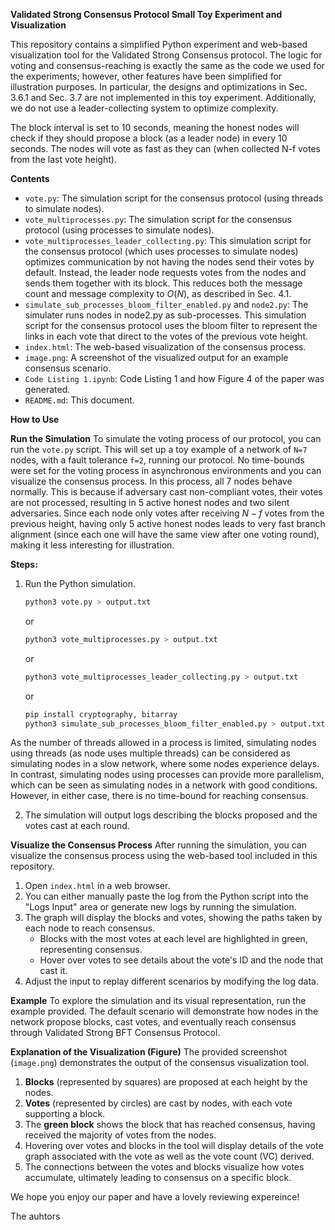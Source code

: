 **Validated Strong Consensus Protocol Small Toy Experiment and Visualization**

This repository contains a simplified Python experiment and web-based visualization tool for the Validated Strong Consensus protocol. The logic for voting and consensus-reaching is exactly the same as the code we used for the experiments; however, other features have been simplified for illustration purposes. In particular, the designs and optimizations in Sec. 3.6.1 and Sec. 3.7 are not implemented in this toy experiment. Additionally, we do not use a leader-collecting system to optimize complexity.

The block interval is set to 10 seconds, meaning the honest nodes will check if they should propose a block (as a leader node) in every 10 seconds. 
The nodes will vote as fast as they can (when collected N-f votes from the last vote height).


 **Contents**
- `vote.py`: The simulation script for the consensus protocol (using threads to simulate nodes).
- `vote_multiprocesses.py`: The simulation script for the consensus protocol (using processes to simulate nodes).
- `vote_multiprocesses_leader_collecting.py`: This simulation script for the consensus protocol (which uses processes to simulate nodes) optimizes communication by not having the nodes send their votes by default. Instead, the leader node requests votes from the nodes and sends them together with its block. This reduces both the message count and message complexity to $O(N)$, as described in Sec. 4.1.
- `simulate_sub_processes_bloom_filter_enabled.py` and `node2.py`: The simulater runs nodes in node2.py as sub-processes. This simulation script for the consensus protocol uses the bloom filter to represent the links in each vote that direct to the votes of the previous vote height.
- `index.html`: The web-based visualization of the consensus process.
- `image.png`: A screenshot of the visualized output for an example consensus scenario.
- `Code Listing 1.ipynb`: Code Listing 1 and how Figure 4 of the paper was generated.
- `README.md`: This document.

 **How to Use**

 **Run the Simulation**
To simulate the voting process of our protocol, you can run the `vote.py` script. This will set up a toy example of a network of `N=7` nodes, with a fault tolerance `f=2`, running our protocol. No time-bounds were set for the voting process in asynchronous environments and you can visualize the consensus process. In this process, all 7 nodes behave normally. This is because if adversary cast non-compliant votes, their votes are not processed, resulting in 5 active honest nodes and two silent adversaries. Since each node only votes after receiving $N-f$ votes from the previous height, having only 5 active honest nodes leads to very fast branch alignment (since each one will have the same view after one voting round), making it less interesting for illustration.

**Steps:**
1. Run the Python simulation.
   ```bash
   python3 vote.py > output.txt
   ```
   or
   ```bash
   python3 vote_multiprocesses.py > output.txt
   ```
   or
   ```bash
   python3 vote_multiprocesses_leader_collecting.py > output.txt
   ```
   or
   ```bash
   pip install cryptography, bitarray
   python3 simulate_sub_processes_bloom_filter_enabled.py > output.txt
   ```   
As the number of threads allowed in a process is limited, simulating nodes using threads (as node uses multiple threads) can be considered as simulating nodes in a slow network, where some nodes experience delays. In contrast, simulating nodes using processes can provide more parallelism, which can be seen as simulating nodes in a network with good conditions. However, in either case, there is no time-bound for reaching consensus.
    
2. The simulation will output logs describing the blocks proposed and the votes cast at each round.

 **Visualize the Consensus Process**
After running the simulation, you can visualize the consensus process using the web-based tool included in this repository.

1. Open `index.html` in a web browser.
2. You can either manually paste the log from the Python script into the "Logs Input" area or generate new logs by running the simulation.
3. The graph will display the blocks and votes, showing the paths taken by each node to reach consensus.
   - Blocks with the most votes at each level are highlighted in green, representing consensus.
   - Hover over votes to see details about the vote's ID and the node that cast it.
4. Adjust the input to replay different scenarios by modifying the log data.

 **Example**
To explore the simulation and its visual representation, run the example provided. The default scenario will demonstrate how nodes in the network propose blocks, cast votes, and eventually reach consensus through Validated Strong BFT Consensus Protocol.

 **Explanation of the Visualization (Figure)**
The provided screenshot (`image.png`) demonstrates the output of the consensus visualization tool.

1. **Blocks** (represented by squares) are proposed at each height by the nodes.
2. **Votes** (represented by circles) are cast by nodes, with each vote supporting a block.
3. The **green block** shows the block that has reached consensus, having received the majority of votes from the nodes.
4. Hovering over votes and blocks in the tool will display details of the vote graph associated with the vote as well as the vote count (VC) derived.
5. The connections between the votes and blocks visualize how votes accumulate, ultimately leading to consensus on a specific block.


We hope you enjoy our paper and have a lovely reviewing expereince!

The auhtors
